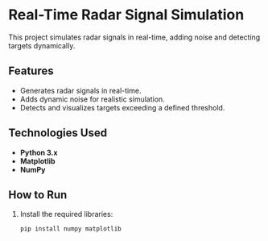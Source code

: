 # Real-Time Radar Signal Simulation

This project simulates radar signals in real-time, adding noise and detecting targets dynamically.

## Features
- Generates radar signals in real-time.
- Adds dynamic noise for realistic simulation.
- Detects and visualizes targets exceeding a defined threshold.

## Technologies Used
- **Python 3.x**
- **Matplotlib**
- **NumPy**

## How to Run
1. Install the required libraries:
   ```bash
   pip install numpy matplotlib
